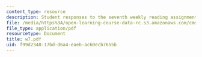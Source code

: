 ```yaml
---
content_type: resource
description: Student responses to the seventh weekly reading assignment.
file: /media/https%3A/open-learning-course-data-rc.s3.amazonaws.com/cms-600-videogame-theory-and-analysis-fall-2007/f99d234817bdd6a4eaebac60ecb7655b_w7.pdf
file_type: application/pdf
resourcetype: Document
title: w7.pdf
uid: f99d2348-17bd-d6a4-eaeb-ac60ecb7655b
---
```

